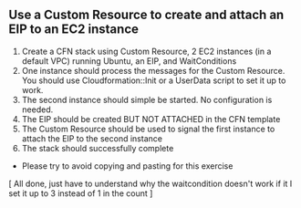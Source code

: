 ## Use a Custom Resource to create and attach an EIP to an EC2 instance

1. Create a CFN stack using Custom Resource, 2 EC2 instances (in a default VPC) running Ubuntu, an EIP, and WaitConditions
2. One instance should process the messages for the Custom Resource. You should use Cloudformation::Init or a UserData script to set it up to work.
3. The second instance should simple be started. No configuration is needed.
4. The EIP should be created BUT NOT ATTACHED in the CFN template
5. The Custom Resource should be used to signal the first instance to attach the EIP to the second instance
6. The stack should successfully complete 

*  Please try to avoid copying and pasting for this exercise 

[ All done, just have to understand why the waitcondition doesn't work if it I set it up to 3 instead of 1 in the count ]

